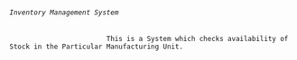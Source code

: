 # <InventoryManagement>
###### `Inventory Management System`
                            This is a System which checks availability of Stock in the Particular Manufacturing Unit.

